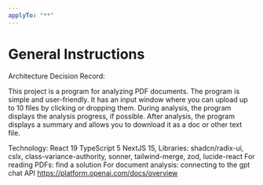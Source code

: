 ```yaml
---
applyTo: "**"
---
```


# General Instructions

Architecture Decision Record:

This project is a program for analyzing PDF documents. The program is simple and user-friendly. It has an input window where you can upload up to 10 files by clicking or dropping them. During analysis, the program displays the analysis progress, if possible. After analysis, the program displays a summary and allows you to download it as a doc or other text file.

Technology: React 19 TypeScript 5 NextJS 15,
Libraries: shadcn/radix-ui, cslx, class-variance-authority, sonner, tailwind-merge, zod, lucide-react
For reading PDFs: find a solution
For document analysis: connecting to the gpt chat API https://platform.openai.com/docs/overview
